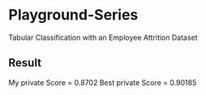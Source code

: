 # Playground-Series
Tabular Classification with an Employee Attrition Dataset
## Result
My private Score = 0.8702
Best private Score = 0.90185
